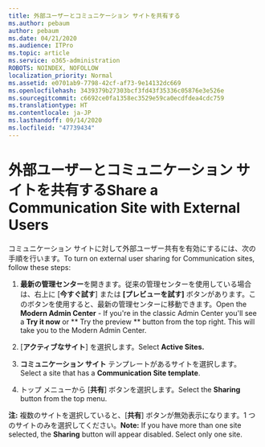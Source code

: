 ```yaml
---
title: 外部ユーザーとコミュニケーション サイトを共有する
ms.author: pebaum
author: pebaum
ms.date: 04/21/2020
ms.audience: ITPro
ms.topic: article
ms.service: o365-administration
ROBOTS: NOINDEX, NOFOLLOW
localization_priority: Normal
ms.assetid: e0701ab9-7798-42cf-af73-9e14132dc669
ms.openlocfilehash: 3439379b27303bcf3fd43f35336c05876e3e526e
ms.sourcegitcommit: c6692ce0fa1358ec3529e59ca0ecdfdea4cdc759
ms.translationtype: HT
ms.contentlocale: ja-JP
ms.lasthandoff: 09/14/2020
ms.locfileid: "47739434"
---
```

# <a name="share-a-communication-site-with-external-users"></a><span data-ttu-id="6c2e2-102">外部ユーザーとコミュニケーション サイトを共有する</span><span class="sxs-lookup"><span data-stu-id="6c2e2-102">Share a Communication Site with External Users</span></span>

<span data-ttu-id="6c2e2-103">コミュニケーション サイトに対して外部ユーザー共有を有効にするには、次の手順を行います。</span><span class="sxs-lookup"><span data-stu-id="6c2e2-103">To turn on external user sharing for Communication sites, follow these steps:</span></span> 
  
1. <span data-ttu-id="6c2e2-p101">**最新の管理センター**を開きます。従来の管理センターを使用している場合は、右上に [**今すぐ試す**] または **[プレビューを試す]** ボタンがあります。このボタンを使用すると、最新の管理センターに移動できます。</span><span class="sxs-lookup"><span data-stu-id="6c2e2-p101">Open the **Modern Admin Center** - If you're in the classic Admin Center you'll see a **Try it now** or \*\* Try the preview \*\* button from the top right. This will take you to the Modern Admin Center.</span></span> 
  
2. <span data-ttu-id="6c2e2-106">[**アクティブなサイト**] を選択します。</span><span class="sxs-lookup"><span data-stu-id="6c2e2-106">Select **Active Sites.**</span></span>
  
3. <span data-ttu-id="6c2e2-107">**コミュニケーション サイト** テンプレートがあるサイトを選択します。</span><span class="sxs-lookup"><span data-stu-id="6c2e2-107">Select a site that has a **Communication Site template**.</span></span> 
  
4. <span data-ttu-id="6c2e2-108">トップ メニューから [**共有**] ボタンを選択します。</span><span class="sxs-lookup"><span data-stu-id="6c2e2-108">Select the **Sharing** button from the top menu.</span></span> 
  
 <span data-ttu-id="6c2e2-p102">**注:** 複数のサイトを選択していると、[**共有**] ボタンが無効表示になります。1 つのサイトのみを選択してください。</span><span class="sxs-lookup"><span data-stu-id="6c2e2-p102">**Note:** If you have more than one site selected, the **Sharing** button will appear disabled. Select only one site.</span></span> 
  

